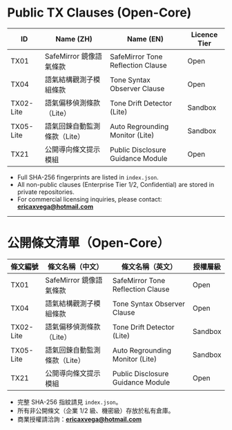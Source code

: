 # Public TX Clauses (Open-Core)

| ID | Name (ZH) | Name (EN) | Licence Tier |
|----|-----------|-----------|--------------|
| TX01 | SafeMirror 鏡像語氣條款 | SafeMirror Tone Reflection Clause | Open |
| TX04 | 語氣結構觀測子模組條款 | Tone Syntax Observer Clause | Open |
| TX02-Lite | 語氣偏移偵測條款（Lite） | Tone Drift Detector (Lite) | Sandbox |
| TX05-Lite | 語氣回鍊自動監測條款（Lite） | Auto Regrounding Monitor (Lite) | Sandbox |
| TX21 | 公開導向條文提示模組 | Public Disclosure Guidance Module | Open |

- Full SHA-256 fingerprints are listed in `index.json`.
- All non-public clauses (Enterprise Tier 1/2, Confidential) are stored in private repositories.
- For commercial licensing inquiries, please contact: **ericaxvega@hotmail.com**

---

# 公開條文清單（Open-Core）

| 條文編號 | 條文名稱（中文） | 條文名稱（英文） | 授權層級 |
|----|-----------|-----------|--------------|
| TX01 | SafeMirror 鏡像語氣條款 | SafeMirror Tone Reflection Clause | Open |
| TX04 | 語氣結構觀測子模組條款 | Tone Syntax Observer Clause | Open |
| TX02-Lite | 語氣偏移偵測條款（Lite） | Tone Drift Detector (Lite) | Sandbox |
| TX05-Lite | 語氣回鍊自動監測條款（Lite） | Auto Regrounding Monitor (Lite) | Sandbox |
| TX21 | 公開導向條文提示模組 | Public Disclosure Guidance Module | Open |

- 完整 SHA-256 指紋請見 `index.json`。
- 所有非公開條文（企業 1/2 級、機密級）存放於私有倉庫。
- 商業授權請洽詢：**ericaxvega@hotmail.com**
